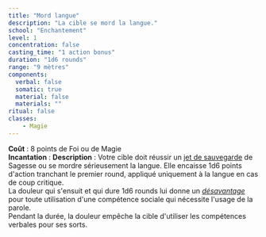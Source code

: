 ```yaml
---
title: "Mord langue"
description: "La cible se mord la langue."
school: "Enchantement"
level: 1
concentration: false
casting_time: "1 action bonus"
duration: "1d6 rounds"
range: "9 mètres"
components:
  verbal: false
  somatic: true
  material: false
  materials: ""
ritual: false
classes:
    - Magie  
---
```

**Coût** : 8 points de Foi ou de Magie  
**Incantation** : 
**Description** : Votre cible doit réussir un [jet de sauvegarde](/utiliser-les-caracteristiques/#jets-de-sauvegarde) de Sagesse ou se mordre sérieusement la langue. Elle encaisse 1d6 points d'action tranchant le premier round, appliqué uniquement à la langue en cas de coup critique.   
La douleur qui s'ensuit et qui dure 1d6 rounds lui donne un [_désavantage_](/utiliser-les-caracteristiques/#avantage-et-desavantage) pour toute utilisation d'une compétence sociale qui nécessite l'usage de la parole.  
Pendant la durée, la douleur empêche la cible d'utiliser les compétences verbales pour ses sorts.   
